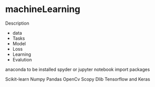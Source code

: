 # machineLearning
Description

* data
* Tasks
* Model
* Loss
* Learning
* Evalution

anaconda to be installed
spyder or jupyter notebook
import packages

Scikit-learn
Numpy
Pandas
OpenCv
Scopy
Dlib
Tensorflow and Keras


